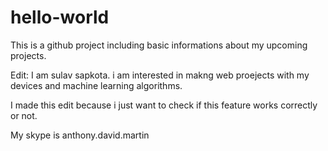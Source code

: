 # hello-world
This is a github project including basic informations about my upcoming projects.


Edit: 
I am sulav sapkota. i am interested in makng web proejects with my devices and machine learning algorithms.

I made this edit because i just want to check if this feature works correctly or not.


My skype is anthony.david.martin
